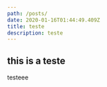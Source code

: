 ```yaml
---
path: /posts/
date: 2020-01-16T01:44:49.409Z
title: teste
description: teste
---
```

## this is a teste
testeee
